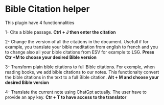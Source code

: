 # Bible Citation helper 
This plugin have 4 functionnalities 

1- Cite a bible passage. **Ctrl + J then enter the citation** 

2- Change the version of all the citations in the document. Usefull if for example, you translate your bible meditation
from english to french and you to change also all your bible citations from ESV for example to LSG. **Press Ctr +M to choose your desired Bible version**  

3- Transform plain bible citations to full Bible citations. For exemple, when reading books, we add bible citations to our notes.
This functionalty convert the bible citations in the text to a full Bible citation. **Alt + M and choose your desired Bible version** 

4- Translate the current note using ChatGpt actually. The user have to provide an apy key. **Ctr + T to have access to the translator** 